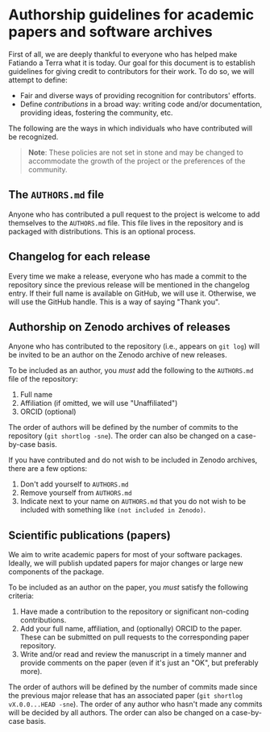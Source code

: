 # Authorship guidelines for academic papers and software archives

First of all, we are deeply thankful to everyone who has helped make Fatiando a
Terra what it is today. Our goal for this document is to establish guidelines
for giving credit to contributors for their work.
To do so, we will attempt to define:

- Fair and diverse ways of providing recognition for contributors' efforts.
- Define _contributions_ in a broad way: writing code and/or documentation,
  providing ideas, fostering the community, etc.

The following are the ways in which individuals who have contributed will be
recognized.

> **Note**: These policies are not set in stone and may be changed to
> accommodate the growth of the project or the preferences of the community.

## The `AUTHORS.md` file

Anyone who has contributed a pull request to the project is welcome to add
themselves to the `AUTHORS.md` file. This file lives in the repository and is
packaged with distributions. This is an optional process.

## Changelog for each release

Every time we make a release, everyone who has made a commit to the repository
since the previous release will be mentioned in the changelog entry. If their
full name is available on GitHub, we will use it. Otherwise, we will use the
GitHub handle. This is a way of saying "Thank you".

## Authorship on Zenodo archives of releases

Anyone who has contributed to the repository (i.e., appears on `git log`) will
be invited to be an author on the Zenodo archive of new releases.

To be included as an author, you *must* add the following to the `AUTHORS.md`
file of the repository:

1. Full name
2. Affiliation (if omitted, we will use "Unaffiliated")
3. ORCID (optional)

The order of authors will be defined by the number of commits to the repository
(`git shortlog -sne`). The order can also be changed on a case-by-case basis.

If you have contributed and do not wish to be included in Zenodo archives,
there are a few options:

1. Don't add yourself to `AUTHORS.md`
2. Remove yourself from `AUTHORS.md`
3. Indicate next to your name on `AUTHORS.md` that you do not wish to be
   included with something like `(not included in Zenodo)`.

## Scientific publications (papers)

We aim to write academic papers for most of your software packages. Ideally, we
will publish updated papers for major changes or large new components of the
package.

To be included as an author on the paper, you *must* satisfy the following
criteria:

1. Have made a contribution to the repository or significant non-coding
   contributions.
2. Add your full name, affiliation, and (optionally) ORCID to the paper. These
   can be submitted on pull requests to the corresponding paper repository.
3. Write and/or read and review the manuscript in a timely manner and provide
   comments on the paper (even if it's just an "OK", but preferably more).

The order of authors will be defined by the number of commits made since the
previous major release that has an associated paper (`git shortlog
vX.0.0...HEAD -sne`). The order of any author who hasn't made any commits will
be decided by all authors. The order can also be changed on a case-by-case
basis.
